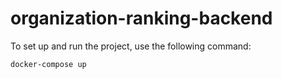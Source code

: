 # organization-ranking-backend

To set up and run the project, use the following command:

```sh
docker-compose up